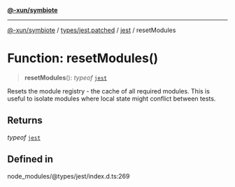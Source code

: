 [**@-xun/symbiote**](../../../../../README.md)

***

[@-xun/symbiote](../../../../../README.md) / [types/jest.patched](../../../README.md) / [jest](../README.md) / resetModules

# Function: resetModules()

> **resetModules**(): *typeof* [`jest`](../README.md)

Resets the module registry - the cache of all required modules. This is
useful to isolate modules where local state might conflict between tests.

## Returns

*typeof* [`jest`](../README.md)

## Defined in

node\_modules/@types/jest/index.d.ts:269

